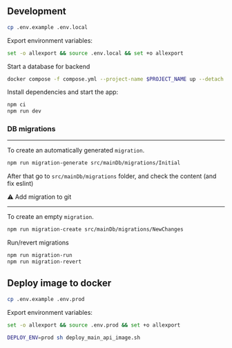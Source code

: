 ## Development

```bash
cp .env.example .env.local
```

Export environment variables:

```bash
set -o allexport && source .env.local && set +o allexport
```

Start a database for backend

```bash
docker compose -f compose.yml --project-name $PROJECT_NAME up --detach postgres-db
```

Install dependencies and start the app:

```bash
npm ci
npm run dev
```

### DB migrations

---

To create an automatically generated `migration`.

```bash
npm run migration-generate src/mainDb/migrations/Initial
```

After that go to `src/mainDb/migrations` folder, and check the content (and fix eslint)

⚠️ Add migration to git

---

To create an empty `migration`.

```bash
npm run migration-create src/mainDb/migrations/NewChanges
```

Run/revert migrations

```bash
npm run migration-run
npm run migration-revert
```

## Deploy image to docker

```bash
cp .env.example .env.prod
```

Export environment variables:

```bash
set -o allexport && source .env.prod && set +o allexport
```

```bash
DEPLOY_ENV=prod sh deploy_main_api_image.sh
```
